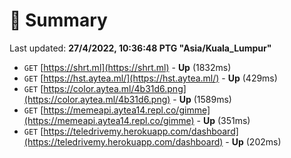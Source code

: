# 📖 Summary
Last updated: **27/4/2022, 10:36:48 PTG "Asia/Kuala_Lumpur"**

- `GET` [https://shrt.ml](https://shrt.ml) - **Up** (1832ms)
- `GET` [https://hst.aytea.ml/](https://hst.aytea.ml/) - **Up** (429ms)
- `GET` [https://color.aytea.ml/4b31d6.png](https://color.aytea.ml/4b31d6.png) - **Up** (1589ms)
- `GET` [https://memeapi.aytea14.repl.co/gimme](https://memeapi.aytea14.repl.co/gimme) - **Up** (351ms)
- `GET` [https://teledrivemy.herokuapp.com/dashboard](https://teledrivemy.herokuapp.com/dashboard) - **Up** (202ms)
